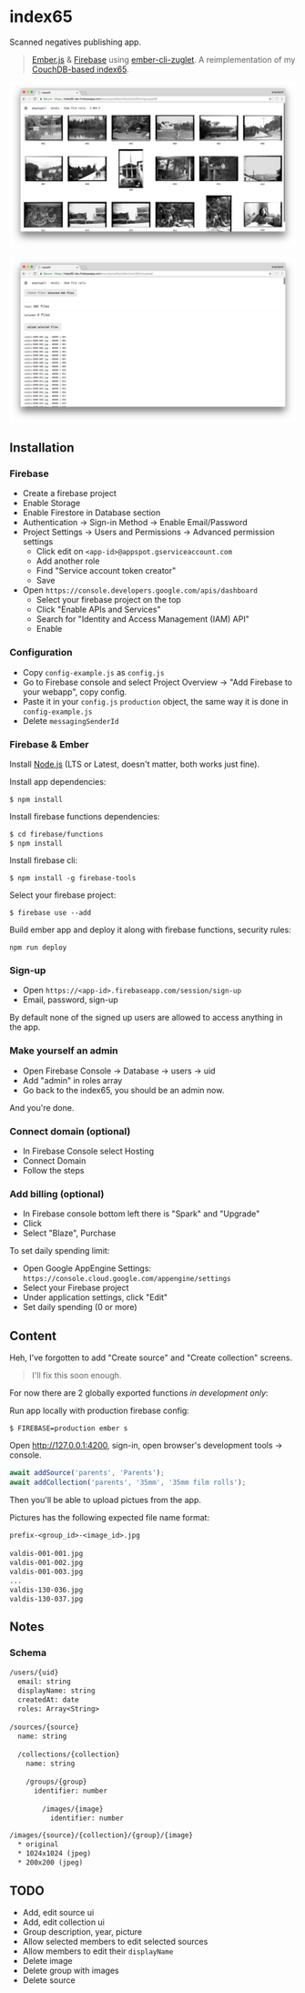 # index65

Scanned negatives publishing app.

> [Ember.js](https://emberjs.com/) & [Firebase](https://firebase.google.com/) using [ember-cli-zuglet](https://github.com/ampatspell/ember-cli-zuglet). A reimplementation of my [CouchDB-based index65](https://bitbucket.org/ampatspell/index65/src/default/).

![](https://raw.githubusercontent.com/ampatspell/index65/master/docs/screenshot-2.png)

![](https://raw.githubusercontent.com/ampatspell/index65/master/docs/screenshot-1.png)

## Installation

### Firebase

* Create a firebase project
* Enable Storage
* Enable Firestore in Database section
* Authentication → Sign-in Method → Enable Email/Password
* Project Settings → Users and Permissions → Advanced permission settings
  * Click edit on `<app-id>@appspot.gserviceaccount.com`
  * Add another role
  * Find "Service account token creator"
  * Save
* Open `https://console.developers.google.com/apis/dashboard`
  * Select your firebase project on the top
  * Click "Enable APIs and Services"
  * Search for "Identity and Access Management (IAM) API"
  * Enable

### Configuration

* Copy `config-example.js` as `config.js`
* Go to Firebase console and select Project Overview → "Add Firebase to your webapp", copy config.
* Paste it in your `config.js` `production` object, the same way it is done in `config-example.js`
* Delete `messagingSenderId`

### Firebase & Ember

Install [Node.js](https://nodejs.org/en/) (LTS or Latest, doesn't matter, both works just fine).

Install app dependencies:

```
$ npm install
```

Install firebase functions dependencies:

```
$ cd firebase/functions
$ npm install
```

Install firebase cli:

```
$ npm install -g firebase-tools
```

Select your firebase project:

```
$ firebase use --add
```

Build ember app and deploy it along with firebase functions, security rules:

```
npm run deploy
```

### Sign-up

* Open `https://<app-id>.firebaseapp.com/session/sign-up`
* Email, password, sign-up

By default none of the signed up users are allowed to access anything in the app.

### Make yourself an admin

* Open Firebase Console → Database → users → uid
* Add "admin" in roles array
* Go back to the index65, you should be an admin now.

And you're done.

### Connect domain (optional)

* In Firebase Console select Hosting
* Connect Domain
* Follow the steps

### Add billing (optional)

* In Firebase console bottom left there is "Spark" and "Upgrade"
* Click
* Select "Blaze", Purchase

To set daily spending limit:

* Open Google AppEngine Settings: `https://console.cloud.google.com/appengine/settings`
* Select your Firebase project
* Under application settings, click "Edit"
* Set daily spending (0 or more)

## Content

Heh, I've forgotten to add "Create source" and "Create collection" screens.

> I'll fix this soon enough.

For now there are 2 globally exported functions _in development only_:

Run app locally with production firebase config:

```
$ FIREBASE=production ember s
```

Open http://127.0.0.1:4200, sign-in, open browser's development tools → console.

``` javascript
await addSource('parents', 'Parents');
await addCollection('parents', '35mm', '35mm film rolls');
```

Then you'll be able to upload pictues from the app.

Pictures has the following expected file name format:

```
prefix-<group_id>-<image_id>.jpg

valdis-001-001.jpg
valdis-001-002.jpg
valdis-001-003.jpg
...
valdis-130-036.jpg
valdis-130-037.jpg
```

## Notes

### Schema

```
/users/{uid}
  email: string
  displayName: string
  createdAt: date
  roles: Array<String>

/sources/{source}
  name: string

  /collections/{collection}
    name: string

    /groups/{group}
      identifier: number

        /images/{image}
          identifier: number
```

```
/images/{source}/{collection}/{group}/{image}
  * original
  * 1024x1024 (jpeg)
  * 200x200 (jpeg)
```

## TODO

* Add, edit source ui
* Add, edit collection ui
* Group description, year, picture
* Allow selected members to edit selected sources
* Allow members to edit their `displayName`
* Delete image
* Delete group with images
* Delete source
